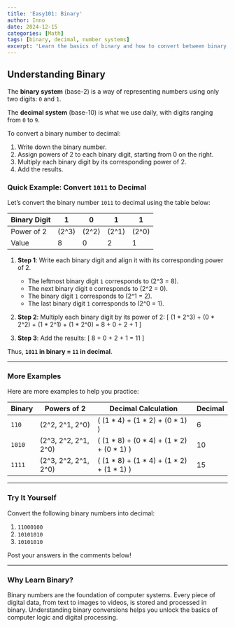 ```yaml
---
title: 'Easy101: Binary'
author: Inno
date: 2024-12-15
categories: [Math]
tags: [binary, decimal, number systems]
excerpt: 'Learn the basics of binary and how to convert between binary and decimal numbers'
---
```

## Understanding Binary
The **binary system** (base-2) is a way of representing numbers using only two digits: `0` and `1`.

The **decimal system** (base-10) is what we use daily, with digits ranging from `0` to `9`.

To convert a binary number to decimal:
1. Write down the binary number.
2. Assign powers of 2 to each binary digit, starting from 0 on the right.
3. Multiply each binary digit by its corresponding power of 2.
4. Add the results.

### **Quick Example: Convert `1011` to Decimal**

Let’s convert the binary number `1011` to decimal using the table below:

| Binary Digit | 1   | 0   | 1   | 1   |
|--------------|-----|-----|-----|-----|
| Power of 2   | \(2^3\) | \(2^2\) | \(2^1\) | \(2^0\) |
| Value        | 8   | 0   | 2   | 1   |

1. **Step 1**: Write each binary digit and align it with its corresponding power of 2.
   - The leftmost binary digit `1` corresponds to \(2^3 = 8\).
   - The next binary digit `0` corresponds to \(2^2 = 0\).
   - The binary digit `1` corresponds to \(2^1 = 2\).
   - The last binary digit `1` corresponds to \(2^0 = 1\).

2. **Step 2**: Multiply each binary digit by its power of 2:
   \[
   (1 * 2^3) + (0 * 2^2) + (1 * 2^1) + (1 * 2^0)
   = 8 + 0 + 2 + 1
   \]

3. **Step 3**: Add the results:
   \[
   8 + 0 + 2 + 1 = 11
   \]

Thus, **`1011` in binary = `11` in decimal**.

---

### **More Examples**

Here are more examples to help you practice:

| Binary  | Powers of 2          | Decimal Calculation                          | Decimal |
|---------|-----------------------|---------------------------------------------|---------|
| `110`   | \(2^2, 2^1, 2^0\)    | \( (1 * 4) + (1 * 2) + (0 * 1) \) | 6       |
| `1010`  | \(2^3, 2^2, 2^1, 2^0\)| \( (1 * 8) + (0 * 4) + (1 * 2) + (0 * 1) \) | 10      |
| `1111`  | \(2^3, 2^2, 2^1, 2^0\)| \( (1 * 8) + (1 * 4) + (1 * 2) + (1 * 1) \) | 15      |

---

### **Try It Yourself**

Convert the following binary numbers into decimal:
1. `11000100`
2. `10101010`
3. `10101010`

Post your answers in the comments below!

---

### **Why Learn Binary?**

Binary numbers are the foundation of computer systems. Every piece of digital data, from text to images to videos, is stored and processed in binary. Understanding binary conversions helps you unlock the basics of computer logic and digital processing.
